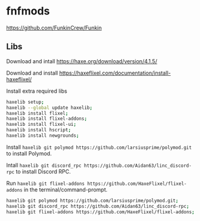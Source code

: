 # fnfmods
https://github.com/FunkinCrew/Funkin

## Libs
Download and intall https://haxe.org/download/version/4.1.5/

Download and install https://haxeflixel.com/documentation/install-haxeflixel/

Install extra required libs
```bash
haxelib setup;
haxelib --global update haxelib;
haxelib install flixel;
haxelib install flixel-addons; 
haxelib install flixel-ui;
haxelib install hscript;
haxelib install newgrounds;
```

Install `haxelib git polymod https://github.com/larsiusprime/polymod.git` to install Polymod.

Intall `haxelib git discord_rpc https://github.com/Aidan63/linc_discord-rpc` to install Discord RPC.

Run `haxelib git flixel-addons https://github.com/HaxeFlixel/flixel-addons` in the terminal/command-prompt.
```bash
haxelib git polymod https://github.com/larsiusprime/polymod.git;
haxelib git discord_rpc https://github.com/Aidan63/linc_discord-rpc;
haxelib git flixel-addons https://github.com/HaxeFlixel/flixel-addons;
```